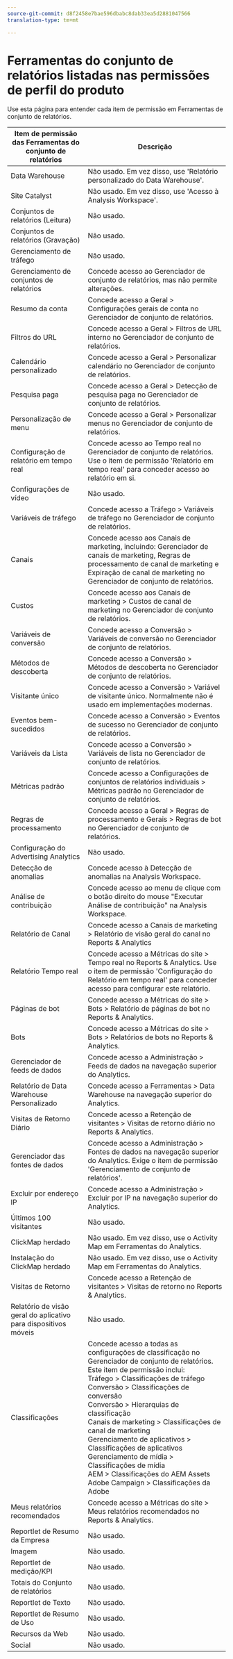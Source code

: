 ```yaml
---
source-git-commit: d8f2458e7bae596dbabc8dab33ea5d2881047566
translation-type: tm+mt

---
```

# Ferramentas do conjunto de relatórios listadas nas permissões de perfil do produto

Use esta página para entender cada item de permissão em Ferramentas de conjunto de relatórios.

| Item de permissão das Ferramentas do conjunto de relatórios | Descrição |
|------|------|
| Data Warehouse | Não usado. Em vez disso, use &#39;Relatório personalizado do Data Warehouse&#39;. |
| Site Catalyst | Não usado. Em vez disso, use &#39;Acesso à Analysis Workspace&#39;. |
| Conjuntos de relatórios (Leitura) | Não usado. |
| Conjuntos de relatórios (Gravação) | Não usado. |
| Gerenciamento de tráfego | Não usado. |
| Gerenciamento de conjuntos de relatórios | Concede acesso ao Gerenciador de conjunto de relatórios, mas não permite alterações. |
| Resumo da conta | Concede acesso a Geral > Configurações gerais de conta no Gerenciador de conjunto de relatórios. |
| Filtros do URL | Concede acesso a Geral > Filtros de URL interno no Gerenciador de conjunto de relatórios. |
| Calendário personalizado | Concede acesso a Geral > Personalizar calendário no Gerenciador de conjunto de relatórios. |
| Pesquisa paga | Concede acesso a Geral > Detecção de pesquisa paga no Gerenciador de conjunto de relatórios. |
| Personalização de menu | Concede acesso a Geral > Personalizar menus no Gerenciador de conjunto de relatórios. |
| Configuração de relatório em tempo real | Concede acesso ao Tempo real no Gerenciador de conjunto de relatórios. Use o item de permissão &#39;Relatório em tempo real&#39; para conceder acesso ao relatório em si. |
| Configurações de vídeo | Não usado. |
| Variáveis de tráfego | Concede acesso a Tráfego > Variáveis de tráfego no Gerenciador de conjunto de relatórios. |
| Canais | Concede acesso aos Canais de marketing, incluindo: Gerenciador de canais de marketing, Regras de processamento de canal de marketing e Expiração de canal de marketing no Gerenciador de conjunto de relatórios. |
| Custos | Concede acesso aos Canais de marketing > Custos de canal de marketing no Gerenciador de conjunto de relatórios. |
| Variáveis de conversão | Concede acesso a Conversão > Variáveis de conversão no Gerenciador de conjunto de relatórios. |
| Métodos de descoberta | Concede acesso a Conversão > Métodos de descoberta no Gerenciador de conjunto de relatórios. |
| Visitante único | Concede acesso a Conversão > Variável de visitante único. Normalmente não é usado em implementações modernas. |
| Eventos bem-sucedidos | Concede acesso a Conversão > Eventos de sucesso no Gerenciador de conjunto de relatórios. |
| Variáveis da Lista | Concede acesso a Conversão > Variáveis de lista no Gerenciador de conjunto de relatórios. |
| Métricas padrão | Concede acesso a Configurações de conjuntos de relatórios individuais > Métricas padrão no Gerenciador de conjunto de relatórios. |
| Regras de processamento | Concede acesso a Geral > Regras de processamento e Gerais > Regras de bot no Gerenciador de conjunto de relatórios. |
| Configuração do Advertising Analytics | Não usado. |
| Detecção de anomalias | Concede acesso à Detecção de anomalias na Analysis Workspace. |
| Análise de contribuição | Concede acesso ao menu de clique com o botão direito do mouse &quot;Executar Análise de contribuição&quot; na Analysis Workspace. |
| Relatório de Canal | Concede acesso a Canais de marketing > Relatório de visão geral do canal no Reports &amp; Analytics |
| Relatório Tempo real | Concede acesso a Métricas do site > Tempo real no Reports &amp; Analytics. Use o item de permissão &#39;Configuração do Relatório em tempo real&#39; para conceder acesso para configurar este relatório. |
| Páginas de bot | Concede acesso a Métricas do site > Bots > Relatório de páginas de bot no Reports &amp; Analytics. |
| Bots | Concede acesso a Métricas do site > Bots > Relatórios de bots no Reports &amp; Analytics. |
| Gerenciador de feeds de dados | Concede acesso a Administração > Feeds de dados na navegação superior do Analytics. |
| Relatório de Data Warehouse Personalizado | Concede acesso a Ferramentas > Data Warehouse na navegação superior do Analytics. |
| Visitas de Retorno Diário | Concede acesso a Retenção de visitantes > Visitas de retorno diário no Reports &amp; Analytics. |
| Gerenciador das fontes de dados | Concede acesso a Administração > Fontes de dados na navegação superior do Analytics. Exige o item de permissão &#39;Gerenciamento de conjunto de relatórios&#39;. |
| Excluir por endereço IP | Concede acesso a Administração > Excluir por IP na navegação superior do Analytics. |
| Últimos 100 visitantes | Não usado. |
| ClickMap herdado | Não usado. Em vez disso, use o Activity Map em Ferramentas do Analytics. |
| Instalação do ClickMap herdado | Não usado. Em vez disso, use o Activity Map em Ferramentas do Analytics. |
| Visitas de Retorno | Concede acesso a Retenção de visitantes > Visitas de retorno no Reports &amp; Analytics. |
| Relatório de visão geral do aplicativo para dispositivos móveis | Não usado. |
| Classificações | Concede acesso a todas as configurações de classificação no Gerenciador de conjunto de relatórios. Este item de permissão inclui: <br>Tráfego > Classificações de tráfego<br>Conversão > Classificações de conversão<br>Conversão > Hierarquias de classificação<br>Canais de marketing > Classificações de canal de marketing<br>Gerenciamento de aplicativos > Classificações de aplicativos<br>Gerenciamento de mídia > Classificações de mídia<br>AEM > Classificações do AEM Assets<br>Adobe Campaign > Classificações da Adobe |
| Meus relatórios recomendados | Concede acesso a Métricas do site > Meus relatórios recomendados no Reports &amp; Analytics. |
| Reportlet de Resumo da Empresa | Não usado. |
| Imagem | Não usado. |
| Reportlet de medição/KPI | Não usado. |
| Totais do Conjunto de relatórios | Não usado. |
| Reportlet de Texto | Não usado. |
| Reportlet de Resumo de Uso | Não usado. |
| Recursos da Web | Não usado. |
| Social | Não usado. |
